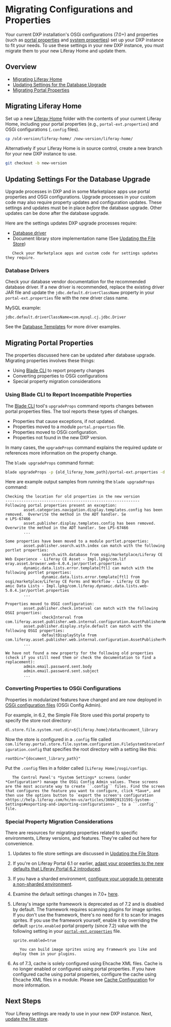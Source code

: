 # Migrating Configurations and Properties

Your current DXP installation's OSGi configurations (7.0+) and properties (such as [portal properties](../../reference/portal-properties.md) and [system properties](../../reference/system-properties.md)) set up your DXP instance to fit your needs. To use these settings in your new DXP instance, you must migrate them to your new Liferay Home and update them.

## Overview

* [Migrating Liferay Home](#migrating-liferay-home)
* [Updating Settings for the Database Upgrade](#updating-settings-used-by-the-database-upgrade)
* [Migrating Portal Properties](#migrating-portal-properties)

## Migrating Liferay Home

Set up a new [Liferay Home](../../reference/liferay-home.md) folder with the contents of your current Liferay Home, including your portal properties (e.g., `portal-ext.properties`) and OSGi configurations (`.config` files).

```bash
cp /old-version/liferay-home/ /new-version/liferay-home/
```

Alternatively if your Liferay Home is in source control, create a new branch for your new DXP instance to use.

```bash
git checkout -b new-version
```

## Updating Settings For the Database Upgrade

Upgrade processes in DXP and in some Marketplace apps use portal properties and OSGi configurations. Upgrade processes in your custom code may also require property updates and configuration updates. These settings and updates must be in place _before_ the database upgrade. Other updates can be done after the database upgrade.

Here are the settings updates DXP upgrade processes require:

* [Database driver](#database-driver)
* Document library store implementation name (See [Updating the File Store](./updating-the-file-store.md#updating-the-store-implementation-class-name))

```important::
   Check your Marketplace apps and custom code for settings updates they require.
```

### Database Drivers

Check your database vendor documentation for the recommended database driver. If a new driver is recommended, replace the existing driver JAR file and update the `jdbc.default.driverClassName` property in your `portal-ext.properties` file with the new driver class name.

MySQL example:

```properties
jdbc.default.driverClassName=com.mysql.cj.jdbc.Driver
```

See the [Database Templates](../../reference/database-templates.md) for more driver examples.

## Migrating Portal Properties

The properties discussed here can be updated after database upgrade. Migrating properties involves these things:

* Using [Blade CLI](https://help.liferay.com/hc/en-us/articles/360029147071-Blade-CLI) to report property changes
* Converting properties to OSGi configurations
* Special property migration considerations

### Using Blade CLI to Report Incompatible Properties

The [Blade CLI](https://help.liferay.com/hc/en-us/articles/360029147071-Blade-CLI) tool's `upgradeProps` command reports changes between portal properties files. The tool reports these types of changes.

* Properties that cause exceptions, if not updated.
* Properties moved to a module `portal.properties` file.
* Properties moved to OSGi configuration.
* Properties not found in the new DXP version.

In many cases, the `upgradeProps` command explains the required update or references more information on the property change.

The `blade upgradeProps` command format:

```bash
blade upgradeProps -p {old_liferay_home_path}/portal-ext.properties -d {new_liferay_home_path}
```

Here are example output samples from running the `blade upgradeProps` command:

```
Checking the location for old properties in the new version
-----------------------------------------------------------
Following portal properties present an exception:
        asset.categories.navigation.display.templates.config has been removed.  Overwrite the method in the ADT handler. Se
e LPS-67466
        asset.publisher.display.templates.config has been removed.  Overwrite the method in the ADT handler. See LPS-67466
        ...

Some properties have been moved to a module portlet.properties:
        asset.publisher.search.with.index can match with the following portlet properties:
                search.with.database from osgi/marketplace/Liferay CE Web Experience - Liferay CE Asset - Impl.lpkg/com.lif
eray.asset.browser.web-4.0.4.jar/portlet.properties
        dynamic.data.lists.error.template[ftl] can match with the following portlet properties:
                dynamic.data.lists.error.template[ftl] from osgi/marketplace/Liferay CE Forms and Workflow - Liferay CE Dyn
amic Data Lists - Impl.lpkg/com.liferay.dynamic.data.lists.web-5.0.4.jar/portlet.properties
        ...

Properties moved to OSGI configuration:
        asset.publisher.check.interval can match with the following OSGI properties:
                checkInterval from com.liferay.asset.publisher.web.internal.configuration.AssetPublisherWebConfiguration
        asset.publisher.display.style.default can match with the following OSGI properties:
                defaultDisplayStyle from com.liferay.asset.publisher.web.internal.configuration.AssetPublisherPortletInstanceConfiguration
        ...

We have not found a new property for the following old properties (check if you still need them or check the documentation to find a replacement):
        admin.email.password.sent.body
        admin.email.password.sent.subject
        ...
```

### Converting Properties to OSGi Configurations

Properties in modularized features have changed and are now deployed in [OSGi configuration files](https://help.liferay.com/hc/en-us/articles/360029131591-System-Settings#exporting-and-importing-configurations) (OSGi Config Admin).

For example, in 6.2, the Simple File Store used this portal property to specify the store root directory:

```properties
dl.store.file.system.root.dir=${liferay.home}/data/document_library
```

Now the store is configured in a `.config` file called `com.liferay.portal.store.file.system.configuration.FileSystemStoreConfiguration.config` that specifies the root directory with a setting like this:

```properties
rootDir="{document_library_path}"
```

Put the `.config` files in a folder called `[Liferay Home]/osgi/configs`.

```tip::
   The Control Panel's *System Settings* screens (under *Configuration*) manage the OSGi Config Admin values. These screens are the most accurate way to create ``.config`` files. Find the screen that configures the feature you want to configure, click *Save*, and then use the options button to `export the screen's configuration <https://help.liferay.com/hc/en-us/articles/360029131591-System-Settings#exporting-and-importing-configurations>`_ to a ``.config`` file.
```

### Special Property Migration Considerations

There are resources for migrating properties related to specific environments, Liferay versions, and features. They're called out here for convenience.

1. Updates to file store settings are discussed in [Updating the File Store](./updating-the-file-store.md).

1. If you're on Liferay Portal 6.1 or earlier, [adapt your properties to the new defaults that Liferay Portal 6.2 introduced](https://help.liferay.com/hc/en-us/articles/360017903232-Upgrading-Liferay#review-the-liferay-62-properties-defaults).

1. If you have a sharded environment, [configure your upgrade to generate a non-sharded environment](../other-upgrade-scenarios/upgrading-a-sharded-environment.md).

1. Examine the default settings changes in 7.0+ [here](../reference/changes-to-default-settings.md).

1. Liferay's image sprite framework is deprecated as of 7.2 and is disabled by default. The framework requires scanning plugins for image sprites. If you don't use the framework, there's no need for it to scan for images sprites. If you use the framework yourself, enable it by overriding the default `sprite.enabled` portal property (since 7.2) value with the following setting in your [`portal-ext.properties`](../../reference/portal-properties.md) file.

    ```properties
    sprite.enabled=true
    ```

   ```note::
      You can build image sprites using any framework you like and deploy them in your plugins.
   ```

1. As of 7.3, cache is solely configured using Ehcache XML files. Cache is no longer enabled or configured using portal properties. If you have configured cache using portal properties, configure the cache using Ehcache XML files in a module. Please see [Cache Configuration](https://help.liferay.com/hc/en-us/articles/360035581451-Introduction-to-Cache-Configuration) for more information.

## Next Steps

Your Liferay settings are ready to use in your new DXP instance. Next, [update the file store](./updating-the-file-store.md).
